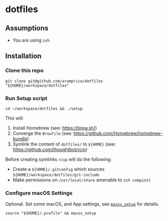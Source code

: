# dotfiles

## Assumptions

- You are using `zsh`

## Installation

### Clone this repo

```
git clone git@github.com/aramprice/dotfiles "${HOME}/workspace/dotfiles"
```

### Run Setup script

```
cd ~/workspace/dotfiles && ./setup
```

This will:
1. Install Homebrew (see: https://brew.sh/)
2. Converge the `Brewfile` (see: https://github.com/Homebrew/homebrew-bundle)
3. Symlink the content of `dotfiles/` to `${HOME}` (see: https://github.com/thoughtbot/rcm)

Before creating symlinks `rcup` will do the following:
- Create a `${HOME}/.gitconfig` which sources `${HOME}/workspace/dotfiles/git-include`
- Make permissions on `/usr/local/share` amenable to `zsh compinit`

### Configure macOS Settings

Optional. Set some macOS, and App settings, see [`macos_setup`](dotfiles/profile#L15-L66) for details.

```
source "${HOME}/.profile" && macos_setup
```
